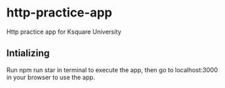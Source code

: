 # http-practice-app
Http practice app for Ksquare University

## Intializing
Run npm run star in terminal to execute the app, then go to localhost:3000 in your browser to use the app.
